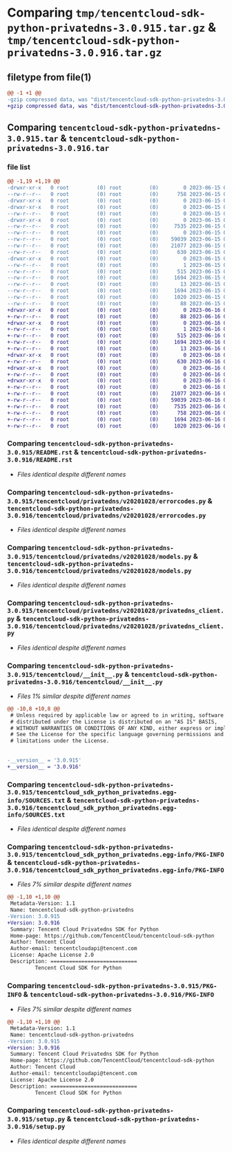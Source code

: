 # Comparing `tmp/tencentcloud-sdk-python-privatedns-3.0.915.tar.gz` & `tmp/tencentcloud-sdk-python-privatedns-3.0.916.tar.gz`

## filetype from file(1)

```diff
@@ -1 +1 @@
-gzip compressed data, was "dist/tencentcloud-sdk-python-privatedns-3.0.915.tar", last modified: Thu Jun 15 00:31:08 2023, max compression
+gzip compressed data, was "dist/tencentcloud-sdk-python-privatedns-3.0.916.tar", last modified: Fri Jun 16 00:39:06 2023, max compression
```

## Comparing `tencentcloud-sdk-python-privatedns-3.0.915.tar` & `tencentcloud-sdk-python-privatedns-3.0.916.tar`

### file list

```diff
@@ -1,19 +1,19 @@
-drwxr-xr-x   0 root         (0) root         (0)        0 2023-06-15 00:31:08.000000 tencentcloud-sdk-python-privatedns-3.0.915/
--rw-r--r--   0 root         (0) root         (0)      758 2023-06-15 00:31:08.000000 tencentcloud-sdk-python-privatedns-3.0.915/README.rst
-drwxr-xr-x   0 root         (0) root         (0)        0 2023-06-15 00:31:08.000000 tencentcloud-sdk-python-privatedns-3.0.915/tencentcloud/
-drwxr-xr-x   0 root         (0) root         (0)        0 2023-06-15 00:31:08.000000 tencentcloud-sdk-python-privatedns-3.0.915/tencentcloud/privatedns/
--rw-r--r--   0 root         (0) root         (0)        0 2023-06-15 00:31:08.000000 tencentcloud-sdk-python-privatedns-3.0.915/tencentcloud/privatedns/__init__.py
-drwxr-xr-x   0 root         (0) root         (0)        0 2023-06-15 00:31:08.000000 tencentcloud-sdk-python-privatedns-3.0.915/tencentcloud/privatedns/v20201028/
--rw-r--r--   0 root         (0) root         (0)     7535 2023-06-15 00:31:08.000000 tencentcloud-sdk-python-privatedns-3.0.915/tencentcloud/privatedns/v20201028/errorcodes.py
--rw-r--r--   0 root         (0) root         (0)        0 2023-06-15 00:31:08.000000 tencentcloud-sdk-python-privatedns-3.0.915/tencentcloud/privatedns/v20201028/__init__.py
--rw-r--r--   0 root         (0) root         (0)    59039 2023-06-15 00:31:08.000000 tencentcloud-sdk-python-privatedns-3.0.915/tencentcloud/privatedns/v20201028/models.py
--rw-r--r--   0 root         (0) root         (0)    21077 2023-06-15 00:31:08.000000 tencentcloud-sdk-python-privatedns-3.0.915/tencentcloud/privatedns/v20201028/privatedns_client.py
--rw-r--r--   0 root         (0) root         (0)      630 2023-06-15 00:31:08.000000 tencentcloud-sdk-python-privatedns-3.0.915/tencentcloud/__init__.py
-drwxr-xr-x   0 root         (0) root         (0)        0 2023-06-15 00:31:08.000000 tencentcloud-sdk-python-privatedns-3.0.915/tencentcloud_sdk_python_privatedns.egg-info/
--rw-r--r--   0 root         (0) root         (0)        1 2023-06-15 00:31:08.000000 tencentcloud-sdk-python-privatedns-3.0.915/tencentcloud_sdk_python_privatedns.egg-info/dependency_links.txt
--rw-r--r--   0 root         (0) root         (0)      515 2023-06-15 00:31:08.000000 tencentcloud-sdk-python-privatedns-3.0.915/tencentcloud_sdk_python_privatedns.egg-info/SOURCES.txt
--rw-r--r--   0 root         (0) root         (0)     1694 2023-06-15 00:31:08.000000 tencentcloud-sdk-python-privatedns-3.0.915/tencentcloud_sdk_python_privatedns.egg-info/PKG-INFO
--rw-r--r--   0 root         (0) root         (0)       13 2023-06-15 00:31:08.000000 tencentcloud-sdk-python-privatedns-3.0.915/tencentcloud_sdk_python_privatedns.egg-info/top_level.txt
--rw-r--r--   0 root         (0) root         (0)     1694 2023-06-15 00:31:08.000000 tencentcloud-sdk-python-privatedns-3.0.915/PKG-INFO
--rw-r--r--   0 root         (0) root         (0)     1020 2023-06-15 00:31:08.000000 tencentcloud-sdk-python-privatedns-3.0.915/setup.py
--rw-r--r--   0 root         (0) root         (0)       88 2023-06-15 00:31:08.000000 tencentcloud-sdk-python-privatedns-3.0.915/setup.cfg
+drwxr-xr-x   0 root         (0) root         (0)        0 2023-06-16 00:39:06.000000 tencentcloud-sdk-python-privatedns-3.0.916/
+-rw-r--r--   0 root         (0) root         (0)       88 2023-06-16 00:39:06.000000 tencentcloud-sdk-python-privatedns-3.0.916/setup.cfg
+drwxr-xr-x   0 root         (0) root         (0)        0 2023-06-16 00:39:06.000000 tencentcloud-sdk-python-privatedns-3.0.916/tencentcloud_sdk_python_privatedns.egg-info/
+-rw-r--r--   0 root         (0) root         (0)        1 2023-06-16 00:39:06.000000 tencentcloud-sdk-python-privatedns-3.0.916/tencentcloud_sdk_python_privatedns.egg-info/dependency_links.txt
+-rw-r--r--   0 root         (0) root         (0)      515 2023-06-16 00:39:06.000000 tencentcloud-sdk-python-privatedns-3.0.916/tencentcloud_sdk_python_privatedns.egg-info/SOURCES.txt
+-rw-r--r--   0 root         (0) root         (0)     1694 2023-06-16 00:39:06.000000 tencentcloud-sdk-python-privatedns-3.0.916/tencentcloud_sdk_python_privatedns.egg-info/PKG-INFO
+-rw-r--r--   0 root         (0) root         (0)       13 2023-06-16 00:39:06.000000 tencentcloud-sdk-python-privatedns-3.0.916/tencentcloud_sdk_python_privatedns.egg-info/top_level.txt
+drwxr-xr-x   0 root         (0) root         (0)        0 2023-06-16 00:39:06.000000 tencentcloud-sdk-python-privatedns-3.0.916/tencentcloud/
+-rw-r--r--   0 root         (0) root         (0)      630 2023-06-16 00:39:06.000000 tencentcloud-sdk-python-privatedns-3.0.916/tencentcloud/__init__.py
+drwxr-xr-x   0 root         (0) root         (0)        0 2023-06-16 00:39:06.000000 tencentcloud-sdk-python-privatedns-3.0.916/tencentcloud/privatedns/
+-rw-r--r--   0 root         (0) root         (0)        0 2023-06-16 00:39:06.000000 tencentcloud-sdk-python-privatedns-3.0.916/tencentcloud/privatedns/__init__.py
+drwxr-xr-x   0 root         (0) root         (0)        0 2023-06-16 00:39:06.000000 tencentcloud-sdk-python-privatedns-3.0.916/tencentcloud/privatedns/v20201028/
+-rw-r--r--   0 root         (0) root         (0)        0 2023-06-16 00:39:06.000000 tencentcloud-sdk-python-privatedns-3.0.916/tencentcloud/privatedns/v20201028/__init__.py
+-rw-r--r--   0 root         (0) root         (0)    21077 2023-06-16 00:39:06.000000 tencentcloud-sdk-python-privatedns-3.0.916/tencentcloud/privatedns/v20201028/privatedns_client.py
+-rw-r--r--   0 root         (0) root         (0)    59039 2023-06-16 00:39:06.000000 tencentcloud-sdk-python-privatedns-3.0.916/tencentcloud/privatedns/v20201028/models.py
+-rw-r--r--   0 root         (0) root         (0)     7535 2023-06-16 00:39:06.000000 tencentcloud-sdk-python-privatedns-3.0.916/tencentcloud/privatedns/v20201028/errorcodes.py
+-rw-r--r--   0 root         (0) root         (0)      758 2023-06-16 00:39:06.000000 tencentcloud-sdk-python-privatedns-3.0.916/README.rst
+-rw-r--r--   0 root         (0) root         (0)     1694 2023-06-16 00:39:06.000000 tencentcloud-sdk-python-privatedns-3.0.916/PKG-INFO
+-rw-r--r--   0 root         (0) root         (0)     1020 2023-06-16 00:39:06.000000 tencentcloud-sdk-python-privatedns-3.0.916/setup.py
```

### Comparing `tencentcloud-sdk-python-privatedns-3.0.915/README.rst` & `tencentcloud-sdk-python-privatedns-3.0.916/README.rst`

 * *Files identical despite different names*

### Comparing `tencentcloud-sdk-python-privatedns-3.0.915/tencentcloud/privatedns/v20201028/errorcodes.py` & `tencentcloud-sdk-python-privatedns-3.0.916/tencentcloud/privatedns/v20201028/errorcodes.py`

 * *Files identical despite different names*

### Comparing `tencentcloud-sdk-python-privatedns-3.0.915/tencentcloud/privatedns/v20201028/models.py` & `tencentcloud-sdk-python-privatedns-3.0.916/tencentcloud/privatedns/v20201028/models.py`

 * *Files identical despite different names*

### Comparing `tencentcloud-sdk-python-privatedns-3.0.915/tencentcloud/privatedns/v20201028/privatedns_client.py` & `tencentcloud-sdk-python-privatedns-3.0.916/tencentcloud/privatedns/v20201028/privatedns_client.py`

 * *Files identical despite different names*

### Comparing `tencentcloud-sdk-python-privatedns-3.0.915/tencentcloud/__init__.py` & `tencentcloud-sdk-python-privatedns-3.0.916/tencentcloud/__init__.py`

 * *Files 1% similar despite different names*

```diff
@@ -10,8 +10,8 @@
 # Unless required by applicable law or agreed to in writing, software
 # distributed under the License is distributed on an "AS IS" BASIS,
 # WITHOUT WARRANTIES OR CONDITIONS OF ANY KIND, either express or implied.
 # See the License for the specific language governing permissions and
 # limitations under the License.
 
 
-__version__ = '3.0.915'
+__version__ = '3.0.916'
```

### Comparing `tencentcloud-sdk-python-privatedns-3.0.915/tencentcloud_sdk_python_privatedns.egg-info/SOURCES.txt` & `tencentcloud-sdk-python-privatedns-3.0.916/tencentcloud_sdk_python_privatedns.egg-info/SOURCES.txt`

 * *Files identical despite different names*

### Comparing `tencentcloud-sdk-python-privatedns-3.0.915/tencentcloud_sdk_python_privatedns.egg-info/PKG-INFO` & `tencentcloud-sdk-python-privatedns-3.0.916/tencentcloud_sdk_python_privatedns.egg-info/PKG-INFO`

 * *Files 7% similar despite different names*

```diff
@@ -1,10 +1,10 @@
 Metadata-Version: 1.1
 Name: tencentcloud-sdk-python-privatedns
-Version: 3.0.915
+Version: 3.0.916
 Summary: Tencent Cloud Privatedns SDK for Python
 Home-page: https://github.com/TencentCloud/tencentcloud-sdk-python
 Author: Tencent Cloud
 Author-email: tencentcloudapi@tencent.com
 License: Apache License 2.0
 Description: ============================
         Tencent Cloud SDK for Python
```

### Comparing `tencentcloud-sdk-python-privatedns-3.0.915/PKG-INFO` & `tencentcloud-sdk-python-privatedns-3.0.916/PKG-INFO`

 * *Files 7% similar despite different names*

```diff
@@ -1,10 +1,10 @@
 Metadata-Version: 1.1
 Name: tencentcloud-sdk-python-privatedns
-Version: 3.0.915
+Version: 3.0.916
 Summary: Tencent Cloud Privatedns SDK for Python
 Home-page: https://github.com/TencentCloud/tencentcloud-sdk-python
 Author: Tencent Cloud
 Author-email: tencentcloudapi@tencent.com
 License: Apache License 2.0
 Description: ============================
         Tencent Cloud SDK for Python
```

### Comparing `tencentcloud-sdk-python-privatedns-3.0.915/setup.py` & `tencentcloud-sdk-python-privatedns-3.0.916/setup.py`

 * *Files identical despite different names*

